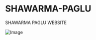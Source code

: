 # SHAWARMA-PAGLU
SHAWARMA PAGLU WEBSITE

![Image](https://github.com/user-attachments/assets/fa246d5e-0b1f-4bac-8e5c-49eb18ca6098)
